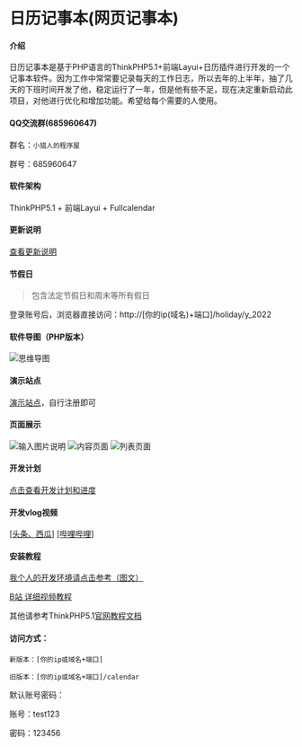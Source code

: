 # 日历记事本(网页记事本)

#### 介绍
日历记事本是基于PHP语言的ThinkPHP5.1+前端Layui+日历插件进行开发的一个记事本软件。因为工作中常常要记录每天的工作日志，所以去年的上半年，抽了几天的下班时间开发了他，稳定运行了一年，但是他有些不足，现在决定重新启动此项目，对他进行优化和增加功能。希望给每个需要的人使用。

#### QQ交流群(685960647)
 群名：`小猎人的程序屋`

 群号：685960647

#### 软件架构
ThinkPHP5.1 + 前端Layui + Fullcalendar

#### 更新说明

[查看更新说明](https://gitee.com/hslr/calendar_notepad/blob/master/update_log.md)

#### 节假日

> 包含法定节假日和周末等所有假日 

登录账号后，浏览器直接访问：http://[你的ip(域名)+端口]/holiday/y_2022

#### 软件导图（PHP版本）
![思维导图](https://images.gitee.com/uploads/images/2021/1027/194002_7fb7fdbf_1717198.png "2021-10-27 (2).png")

#### 演示站点
[演示站点](http://rilidemo.enianteam.com/)，自行注册即可

#### 页面展示
![输入图片说明](https://images.gitee.com/uploads/images/2021/1115/193737_7653a572_1717198.jpeg "网页捕获_15-11-2021_193627_calendar.cn.jpeg")
![内容页面](https://images.gitee.com/uploads/images/2021/1020/214019_89683b7c_1717198.png "2021-10-20.png")
![列表页面](https://images.gitee.com/uploads/images/2021/1020/214029_9436ddcb_1717198.png "2021-10-20 (1).png")

#### 开发计划
[点击查看开发计划和进度](https://thoughts.teambition.com/share/617215d0f53beb0041053ef5#title=日历记事本（网页）)

#### 开发vlog视频

[[头条、西瓜]](https://www.ixigua.com/7026667370643096095) [[哔哩哔哩]](https://space.bilibili.com/27407696)



#### 安装教程

[我个人的开发环境请点击参考（图文）](http://blog.enianteam.com/content/php/67.html)

[B站 详细视频教程](https://www.bilibili.com/video/BV1Mq4y167Cn/)

其他请参考ThinkPHP5.1[官网教程文档](https://www.kancloud.cn/manual/thinkphp5_1/353946)

#### 访问方式：

    新版本：[你的ip或域名+端口]
    
    旧版本：[你的ip或域名+端口]/calendar


默认账号密码：

账号：test123

密码：123456